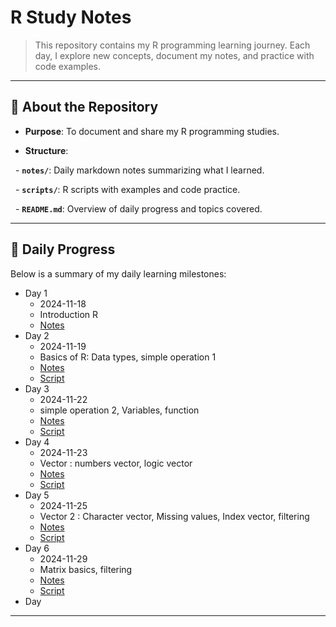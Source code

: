 # **R Study Notes**  

> This repository contains my R programming learning journey. Each day, I explore new concepts, document my notes, and practice with code examples.

  

---

  

## 📘 **About the Repository**

- **Purpose**: To document and share my R programming studies.

- **Structure**: 

  - **`notes/`**: Daily markdown notes summarizing what I learned.

  - **`scripts/`**: R scripts with examples and code practice.

  - **`README.md`**: Overview of daily progress and topics covered.

  

---

## 📅 **Daily Progress**

Below is a summary of my daily learning milestones:

- Day 1
	- 2024-11-18
	- Introduction R
	- [Notes](programming/R/R_study/notes/Day1.md)
- Day 2
	- 2024-11-19
	- Basics of R: Data types, simple operation 1
	- [Notes](notes/Day2.md)
	- [Script](scrips/day2.R)
- Day 3
	- 2024-11-22
	- simple operation 2, Variables, function
	- [Notes](notes/Day3.md)
	- [Script](scripts/day3.R)
- Day 4
	- 2024-11-23
	- Vector : numbers vector, logic vector
	- [Notes](notes/Day4.md)
	- [Script](scripts/day4.R)
- Day 5
	- 2024-11-25
	- Vector 2 : Character vector, Missing values, Index vector, filtering
	- [Notes](notes/Day5.md)
	- [Script](scripts/day5.R)
- Day 6
	- 2024-11-29
	- Matrix basics, filtering
	- [Notes](notes/Day6.md) 
	- [Script](scripts/day6.R)
- Day

  

---